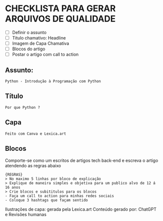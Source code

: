 # CHECKLISTA PARA GERAR ARQUIVOS DE QUALIDADE 
- [ ] Definir o assunto
- [ ] Titulo chamativo: Headline
- [ ] Imagem de Capa Chamativa
- [ ] Blocos do artigo
- [ ] Postar o artigo com call to action

## Assunto:
    Python - Introdução à Programação com Python

## Título 
    Por que Python ? 

## Capa
    Feito com Canva e Lexica.art



## Blocos     

Comporte-se como um escritos de artigos tech back-end e escreva o artigo atendendo as regras abaixo

    {REGRAS}
    > No maximo 5 linhas por bloco de explicação
    > Explique de maneira simples e objetiva para um publico alvo de 12 á 16 anos 
    > Crie blocos e subititulos para os blocos
    - Faça um call to action para minhas redes sociais 
    - Coloque 3 hashtags que façam sentido


Ilustrações de capa: gerada pela Lexica.art
Conteúdo gerado por: ChatGPT e Revisões humanas
